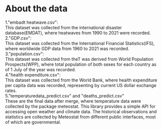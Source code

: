 # About the data
1."embadt heatwave.csv":<br>
This dataset was collected from the international disaster database(EMDAT), where heatwaves from 1990 to 2021 were recorded.<br>
2."GDP.csv":<br>
This dataset was collected from the International Financial Statistics(IFS), where  worldwide GDP data from 1960 to 2021 was recorded.<br>
3."population.csv":<br>
This dataset was collected from theT was derived from World Population Prospects(WPP), where total population of both sexes for each country as of 1 July of the year was recorded.<br>
4."health expenditure.csv":<br>
This dataset was collected from the World Bank, where health expenditure per capita data was recorded, representing by current US dollar exchange rates.<br>
5."temperaturedata_predict.csv" and "deaths_predict.csv"<br>
These are the final data after merge, where temperature data were collected by the package meteostat. This library provides a simple API for accessing open weather and climate data. The historical observations and statistics are collected by Meteostat from different public interfaces, most of which are governmental.

